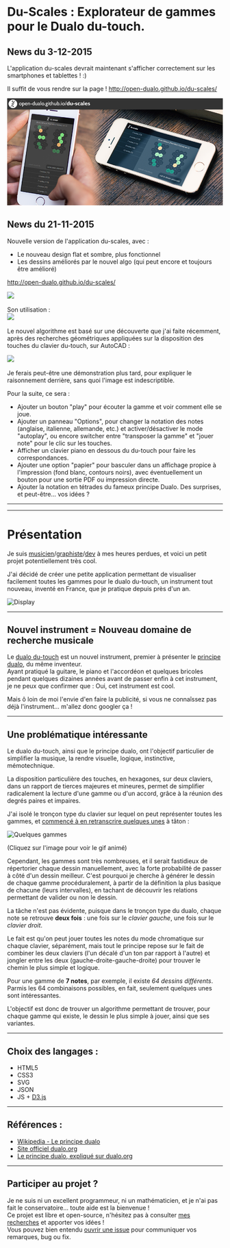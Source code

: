 # Du-Scales : Explorateur de gammes pour le Dualo du-touch.

## News du 3-12-2015

L'application du-scales devrait maintenant s'afficher correctement sur les smartphones et tablettes ! :)

Il suffit de vous rendre sur la page !
http://open-dualo.github.io/du-scales/

![](src/images/smartphones.png)

## News du 21-11-2015

Nouvelle version de l'application du-scales, avec :
- Le nouveau design flat et sombre, plus fonctionnel
- Les dessins améliorés par le nouvel algo (qui peut encore et toujours être amélioré)  
  
http://open-dualo.github.io/du-scales/  
  
![](http://i.giphy.com/xTiTnE7sVnqaatVqlW.gif)  

Son utilisation :  
![](http://image.noelshack.com/fichiers/2015/47/1448137758-correspondance.png)  

Le nouvel algorithme est basé sur une découverte que j'ai faite récemment, après des recherches géométriques appliquées sur la disposition des touches du clavier du-touch, sur AutoCAD :

![](http://image.noelshack.com/fichiers/2015/47/1448136516-dualo-clavier-explication-codage7.png)  

Je ferais peut-être une démonstration plus tard, pour expliquer le raisonnement derrière, sans quoi l'image est indescriptible.  

Pour la suite, ce sera :
- Ajouter un bouton "play" pour écouter la gamme et voir comment elle se joue.
- Ajouter un panneau "Options", pour changer la notation des notes (anglaise, italienne, allemande, etc.) et activer/désactiver le mode "autoplay", ou encore switcher entre "transposer la gamme" et "jouer note" pour le clic sur les touches.
- Afficher un clavier piano en dessous du du-touch pour faire les correspondances.
- Ajouter une option "papier" pour basculer dans un affichage propice à l'impression (fond blanc, contours noirs), avec éventuellement un bouton pour une sortie PDF ou impression directe.
- Ajouter la notation en tétrades du fameux principe Dualo.
Des surprises, et peut-être... vos idées ?  
  
  
  
---
---
  
  
  
# Présentation

Je suis [musicien](https://soundcloud.com/dualo-joke)/[graphiste](http://joke-biloumaster.deviantart.com/gallery/)/[dev](https://github.com/RMEx) à mes heures perdues, et voici un petit projet potentiellement très cool.

J'ai décidé de créer une petite application permettant de visualiser facilement toutes les gammes pour le dualo du-touch, un instrument tout nouveau, inventé en France, que je pratique depuis près d'un an.

![Display](http://i.giphy.com/xTiTnJ3dZSBWDjsu8E.gif)

---

## Nouvel instrument = Nouveau domaine de recherche musicale

Le [dualo du-touch](http://dualo.org/) est un nouvel instrument, premier à présenter le [principe dualo](https://fr.wikipedia.org/wiki/Principe_dualo), du même inventeur.  
Ayant pratiqué la guitare, le piano et l'accordéon et quelques bricoles pendant quelques dizaines années avant de passer enfin à cet instrument, je ne peux que confirmer que : Oui, cet instrument est cool.  

Mais ô loin de moi l'envie d'en faire la publicité, si vous ne connaîssez pas déjà l'instrument... m'allez donc googler ça ! 

---

## Une problématique intéressante

Le dualo du-touch, ainsi que le principe dualo, ont l'objectif particulier de simplifier la musique, la rendre visuelle, logique, instinctive, mémotechnique.  
  
La disposition particulière des touches, en hexagones, sur deux claviers, dans un rapport de tierces majeures et mineures, permet de simplifier radicalement la lecture d'une gamme ou d'un accord, grâce à la réunion des degrés paires et impaires.  
  
J'ai isolé le tronçon type du clavier sur lequel on peut représenter toutes les gammes, et [commencé à en retranscrire quelques unes](recherches/gammes-retranscrites-manuellement.pdf) à tâton :  

![Quelques gammes](http://image.noelshack.com/fichiers/2015/46/1447025147-quelques-gammes2.gif)  

(Cliquez sur l'image pour voir le gif animé)  

Cependant, les gammes sont très nombreuses, et il serait fastidieux de répertorier chaque dessin manuellement, avec la forte probabilité de passer à côté d'un dessin meilleur.
C'est pourquoi je cherche à générer le dessin de chaque gamme procéduralement, à partir de la définition la plus basique de chacune (leurs intervalles), en tachant de découvrir les relations permettant de valider ou non le dessin.  
  
La tâche n'est pas évidente, puisque dans le tronçon type du dualo, chaque note se retrouve **deux fois** : une fois sur le *clavier gauche*, une fois sur le *clavier droit*.  

Le fait est qu'on peut jouer toutes les notes du mode chromatique sur chaque clavier, séparément, mais tout le principe repose sur le fait de combiner les deux claviers (l'un décalé d'un ton par rapport à l'autre) et jongler entre les deux (gauche-droite-gauche-droite) pour trouver le chemin le plus simple et logique.  

Pour une gamme de **7 notes**, par exemple, il existe *64 dessins différents*. Parmis les 64 combinaisons possibles, en fait, seulement quelques unes sont intéressantes.  
  
L'objectif est donc de trouver un algorithme permettant de trouver, pour chaque gamme qui existe, le dessin le plus simple à jouer, ainsi que ses variantes.

---

## Choix des langages :

* HTML5
* CSS3
* SVG
* JSON
* JS + [D3.js](http://d3js.org/)

---

## Références :

* [Wikipedia - Le principe dualo](https://fr.wikipedia.org/wiki/Principe_dualo)
* [Site officiel dualo.org](http://dualo.org/)
* [Le principe dualo, expliqué sur dualo.org](http://dualo.org/le-principe-dualo/)

---

## Participer au projet ?

Je ne suis ni un excellent programmeur, ni un mathématicien, et je n'ai pas fait le conservatoire... toute aide est la bienvenue !  
Ce projet est libre et open-source, n'hésitez pas à consulter [mes recherches](https://github.com/Jauke/Du-Scales/tree/master/recherches) et apporter vos idées !  
Vous pouvez bien entendu [ouvrir une issue](https://github.com/Jauke/Du-Scales/issues) pour communiquer vos remarques, bug ou fix.
